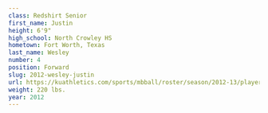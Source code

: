 ```yaml
---
class: Redshirt Senior
first_name: Justin
height: 6'9"
high_school: North Crowley HS
hometown: Fort Worth, Texas
last_name: Wesley
number: 4
position: Forward
slug: 2012-wesley-justin
url: https://kuathletics.com/sports/mbball/roster/season/2012-13/player/justin-wesley/
weight: 220 lbs.
year: 2012
---
```

